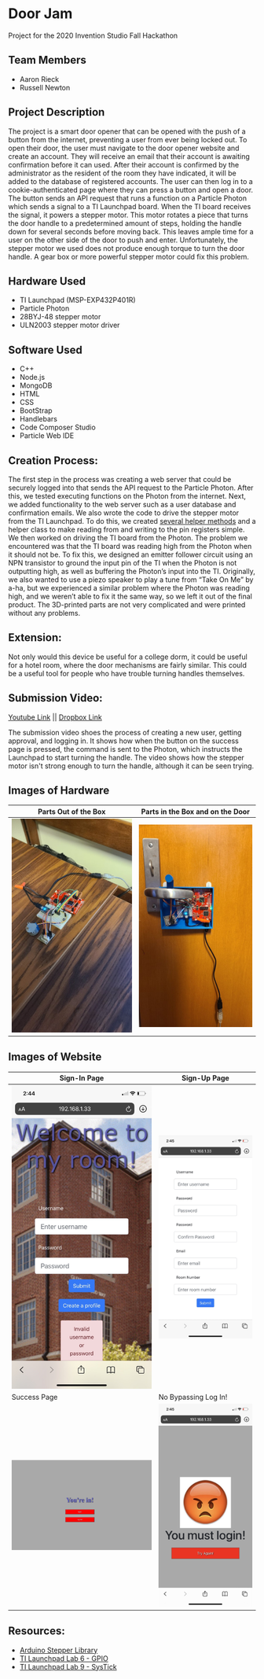 # Door Jam
Project for the 2020 Invention Studio Fall Hackathon

## Team Members
* Aaron Rieck
* Russell Newton

## Project Description
The project is a smart door opener that can be opened with the push of a button from the internet, preventing a user from ever being locked out. To open their door, the user must navigate to the door opener website and create an account. They will receive an email that their account is awaiting confirmation before it can used. After their account is confirmed by the administrator as the resident of the room they have indicated, it will be added to the database of registered accounts. The user can then log in to a cookie-authenticated page where they can press a button and open a door. The button sends an API request that runs a function on a Particle Photon which sends a signal to a TI Launchpad board. When the TI board receives the signal, it powers a stepper motor. This motor rotates a piece that turns the door handle to a predetermined amount of steps, holding the handle down for several seconds before moving back. This leaves ample time for a user on the other side of the door to push and enter. Unfortunately, the stepper motor we used does not produce enough torque to turn the door handle. A gear box or more powerful stepper motor could fix this problem.

## Hardware Used
* TI Launchpad (MSP-EXP432P401R)
* Particle Photon
* 28BYJ-48 stepper motor
* ULN2003 stepper motor driver

## Software Used
* C++
* Node.js
* MongoDB
* HTML
* CSS
* BootStrap
* Handlebars
* Code Composer Studio
* Particle Web IDE

## Creation Process:
The first step in the process was creating a web server that could be securely logged into that sends the API request to the Particle Photon. After this, we tested executing functions on the Photon from the internet. Next, we added functionality to the web server such as a user database and confirmation emails. We also wrote the code to drive the stepper motor from the TI Launchpad. To do this, we created [several helper methods](https://github.com/aaronr31/Hack/blob/30b4737a093ea4d3df2872cff1db1eb8a5e0e21f/Hack_LaunchPadCode/Utils.h#L22-L117) and a helper class to make reading from and writing to the pin registers simple. We then worked on driving the TI board from the Photon. The problem we encountered was that the TI board was reading high from the Photon when it should not be. To fix this, we designed an emitter follower circuit using an NPN transistor to ground the input pin of the TI when the Photon is not outputting high, as well as buffering the Photon’s input into the TI. Originally, we also wanted to use a piezo speaker to play a tune from “Take On Me” by a-ha, but we experienced a similar problem where the Photon was reading high, and we weren’t able to fix it the same way, so we left it out of the final product. The 3D-printed parts are not very complicated and were printed without any problems.

## Extension:
Not only would this device be useful for a college dorm, it could be useful for a hotel room, where the door mechanisms are fairly similar. This could be a useful tool for people who have trouble turning handles themselves.

## Submission Video:
[Youtube Link](https://youtu.be/_pt8qd4V0B4)  ||  [Dropbox Link](https://www.dropbox.com/s/93h6g1784k9o52x/Door_Opener.mov)

The submission video shoes the process of creating a new user, getting approval, and logging in. It shows how when the button on the success page is pressed, the command is sent to the Photon, which instructs the Launchpad to start turning the handle. The video shows how the stepper motor isn't strong enough to turn the handle, although it can be seen trying.

## Images of Hardware
Parts Out of the Box | Parts in the Box and on the Door
---------------------|---------------------------------
![PartsOutOfBox](/Photos/PartsOutOfBox.jpg) | ![PartsInBoxOnDoor](/Photos/PartsInBoxOnDoor.jpg)

## Images of Website
Sign-In Page | Sign-Up Page
-------------|-------------
![SignIn](/Photos/Invalid_Password.png) | ![SignUp](/Photos/SignUp.png)
Success Page | No Bypassing Log In!
![Success](/Photos/YoureIn.png) | ![NoBypassing](/Photos/NoBypassing.png)

## Resources:
* [Arduino Stepper Library](https://github.com/arduino-libraries/Stepper)
* [TI Launchpad Lab 6 - GPIO](https://www.ti.com/lit/ml/swrp157/swrp157.pdf?ts=1601837017966)
* [TI Launchpad Lab 9 - SysTick](https://www.ti.com/lit/ml/swrp157/swrp157.pdf?ts=1601837017966)
